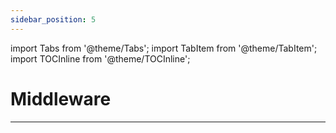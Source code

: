 ```yaml
---
sidebar_position: 5
---
```


import Tabs from '@theme/Tabs';
import TabItem from '@theme/TabItem';
import TOCInline from '@theme/TOCInline';

# Middleware

<TOCInline toc={toc} />

---
